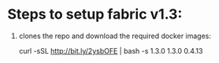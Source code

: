 # Steps to setup fabric v1.3:

1. clones the repo and download the required docker images:

   curl -sSL http://bit.ly/2ysbOFE | bash -s 1.3.0 1.3.0 0.4.13
      

